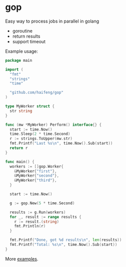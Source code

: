 gop
===

Easy way to process jobs in parallel in golang

* goroutine
* return results
* support timeout

Example usage:

```go
package main

import (
  "fmt"
  "strings"
  "time"

  "github.com/haifeng/gop"
)

type MyWorker struct {
  str string
}

func (mw *MyWorker) Perform() interface{} {
  start := time.Now()
  time.Sleep(2 * time.Second)
  r := strings.ToUpper(mw.str)
  fmt.Printf("Last %s\n", time.Now().Sub(start))
  return r
}

func main() {
  workers := []gop.Worker{
    &MyWorker{"first"},
    &MyWorker{"second"},
    &MyWorker{"third"},
  }

  start := time.Now()

  g := gop.New(5 * time.Second)

  results := g.Run(workers)
  for _, result := range results {
    r := result.(string)
    fmt.Println(r)
  }

  fmt.Printf("Done, got %d results\n", len(results))
  fmt.Printf("Total: %s\n", time.Now().Sub(start))
}
```

More [examples](https://github.com/haifeng/gop/examples).